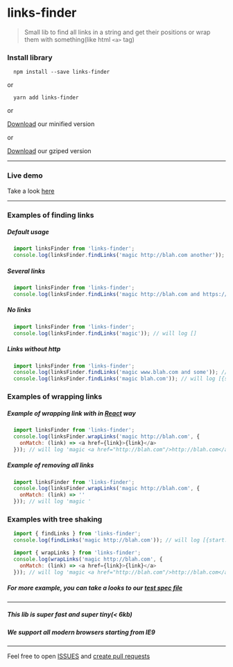 # links-finder
> Small lib to find all links in a string and get their positions or wrap them with something(like html `<a>` tag)

### Install library
```
  npm install --save links-finder
```
or
```
  yarn add links-finder
```
or

[Download](https://raw.githubusercontent.com/Faradey27/links-finder/master/dist/links-finder.min.js) our minified version

or

[Download](https://github.com/Faradey27/links-finder/blob/master/dist/links-finder.min.js.gz?raw=true) our gziped version

-------

### Live demo
Take a look [here](http://faradey27.github.io/links-finder/)

-------

### Examples of finding links

##### Default usage

```javascript
  import linksFinder from 'links-finder';
  console.log(linksFinder.findLinks('magic http://blah.com another')); // will log [{start: 6, end: 20}]
```

##### Several links

```javascript
  import linksFinder from 'links-finder';
  console.log(linksFinder.findLinks('magic http://blah.com and https://x.com')); // will log [{start: 6, end: 20}, {start: 26, end: 38}]
```

##### No links

```javascript
  import linksFinder from 'links-finder';
  console.log(linksFinder.findLinks('magic')); // will log []
```

##### Links without http

```javascript
  import linksFinder from 'links-finder';
  console.log(linksFinder.findLinks('magic www.blah.com and some')); // will log [{start: 6, end: 17}]
  console.log(linksFinder.findLinks('magic blah.com')); // will log [{start: 6, end: 13}]
```

### Examples of wrapping links

##### Example of wrapping link with <a> in [React](https://reactjs.org/) way

```javascript
  import linksFinder from 'links-finder';
  console.log(linksFinder.wrapLinks('magic http://blah.com', {
    onMatch: (link) => <a href={link}>{link}</a>
  })); // will log 'magic <a href="http://blah.com"/>http://blah.com</a>'
```

##### Example of removing all links

```javascript
  import linksFinder from 'links-finder';
  console.log(linksFinder.wrapLinks('magic http://blah.com', {
    onMatch: (link) => ''
  })); // will log 'magic '
```

### Examples with tree shaking

```javascript
  import { findLinks } from 'links-finder';
  console.log(findLinks('magic http://blah.com')); // will log [{start: 6, end: 20}]
```

```javascript
  import { wrapLinks } from 'links-finder';
  console.log(wrapLinks('magic http://blah.com', {
    onMatch: (link) => <a href={link}>{link}</a>
  })); // will log 'magic <a href="http://blah.com"/>http://blah.com</a>'
```

##### For more example, you can take a looks to our [test spec file](/__test__/links-finder.spec.js)

-------

##### This lib is super fast and super tiny(< 6kb)

##### We support all modern browsers starting from IE9

-------

Feel free to open [ISSUES](https://github.com/Faradey27/links-finder/issues) and [create pull requests](https://github.com/Faradey27/links-finder/pulls)
